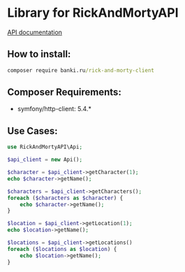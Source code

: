 # Library for RickAndMortyAPI

[API documentation](https://rickandmortyapi.com/documentation/)

## How to install:

```cmd
composer require banki.ru/rick-and-morty-client
```

## Composer Requirements:

- symfony/http-client: 5.4.*


## Use Cases:

```php
use RickAndMortyAPI\Api;

$api_client = new Api();

$character = $api_client->getCharacter(1);
echo $character->getName();

$characters = $api_client->getCharacters();
foreach ($characters as $character) {
    echo $character->getName();
}

$location = $api_client->getLocation(1);
echo $location->getName();

$locations = $api_client->getLocations()
foreach ($locations as $location) {
    echo $location->getName();
}
```